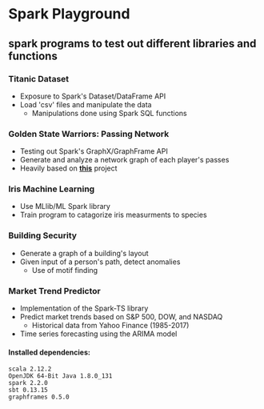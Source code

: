 # Spark Playground
## spark programs to test out different libraries and functions

### Titanic Dataset
* Exposure to Spark's Dataset/DataFrame API
* Load 'csv' files and manipulate the data
  * Manipulations done using Spark SQL functions
  
### Golden State Warriors: Passing Network
* Testing out Spark's GraphX/GraphFrame API
* Generate and analyze a network graph of each player's passes
* Heavily based on **[this](http://opiateforthemass.es/articles/analyzing-golden-state-warriors-passing-network-using-graphframes-in-spark/)** project

### Iris Machine Learning
* Use MLlib/ML Spark library
* Train program to catagorize iris measurments to species

### Building Security
* Generate a graph of a building's layout
* Given input of a person's path, detect anomalies
	* Use of motif finding

### Market Trend Predictor
* Implementation of the Spark-TS library
* Predict market trends based on S&P 500, DOW, and NASDAQ
	* Historical data from Yahoo Finance (1985-2017)
* Time series forecasting using the ARIMA model

#### Installed dependencies:
~~~~
scala 2.12.2
OpenJDK 64-Bit Java 1.8.0_131
spark 2.2.0
sbt 0.13.15
graphframes 0.5.0
~~~~
